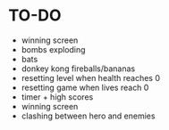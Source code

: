 # TO-DO

- winning screen
- bombs exploding
- bats
- donkey kong fireballs/bananas
- resetting level when health reaches 0
- resetting game when lives reach 0
- timer + high scores
- winning screen
- clashing between hero and enemies